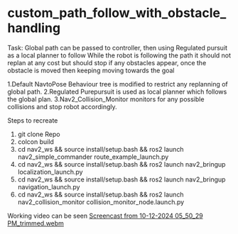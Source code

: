 # custom_path_follow_with_obstacle_handling
Task:
Global path can be passed to controller, then using Regulated pursuit as a local planner to follow 
While the robot is following the path it should not replan at any cost but should stop if any obstacles appear, once the obstacle is moved then keeping moving towards the goal

1.Default NavtoPose Behaviour tree is modified to restrict any replanning of global path.
2.Regulated Purepursuit is used as local planner which follows the global plan.
3.Nav2_Collision_Monitor monitors for any possible collisions and stop robot accordingly.

Steps to recreate
1. git clone Repo
2. colcon build
3. cd nav2_ws && source install/setup.bash && ros2 launch nav2_simple_commander route_example_launch.py 
4. cd nav2_ws && source install/setup.bash && ros2 launch nav2_bringup localization_launch.py 
5. cd nav2_ws && source install/setup.bash && ros2 launch nav2_bringup navigation_launch.py 
6. cd nav2_ws && source install/setup.bash && ros2 launch nav2_collision_monitor collision_monitor_node.launch.py 

Working video can be seen [Screencast from 10-12-2024 05_50_29 PM_trimmed.webm](https://github.com/user-attachments/assets/e648d06b-ac64-4ccb-aec0-8a127be798cd)

